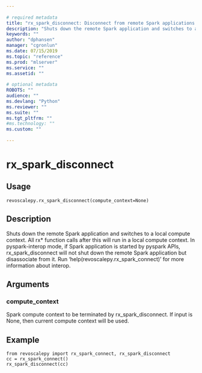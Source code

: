 ```yaml
--- 
 
# required metadata 
title: "rx_spark_disconnect: Disconnect from remote Spark applications (revoscalepy)" 
description: "Shuts down the remote Spark application and switches to a local compute context. All rx* function calls after this will run in a local compute context. In pyspark-interop mode, if Spark application is started by pyspark APIs, rx_spark_disconnect will not shut down the remote Spark application but disassociate from it. Run ‘help(revoscalepy.rx_spark_connect)’ for more information about interop." 
keywords: "" 
author: "dphansen" 
manager: "cgronlun" 
ms.date: 07/15/2019
ms.topic: "reference" 
ms.prod: "mlserver" 
ms.service: "" 
ms.assetid: "" 
 
# optional metadata 
ROBOTS: "" 
audience: "" 
ms.devlang: "Python" 
ms.reviewer: "" 
ms.suite: "" 
ms.tgt_pltfrm: "" 
#ms.technology: "" 
ms.custom: "" 
 
---
```


# rx_spark_disconnect


 


## Usage



```
revoscalepy.rx_spark_disconnect(compute_context=None)
```





## Description

Shuts down the remote Spark application and switches to a local compute context.
All rx* function calls after this will run in a local compute context.
In pyspark-interop mode, if Spark application is started by pyspark APIs,
rx_spark_disconnect will not shut down the remote Spark application but disassociate from it.
Run ‘help(revoscalepy.rx_spark_connect)’ for more information about interop.


## Arguments


### compute_context

Spark compute context to be terminated by rx_spark_disconnect.
If input is None, then current compute context will be used.


## Example



```
from revoscalepy import rx_spark_connect, rx_spark_disconnect
cc = rx_spark_connect()
rx_spark_disconnect(cc)
```

